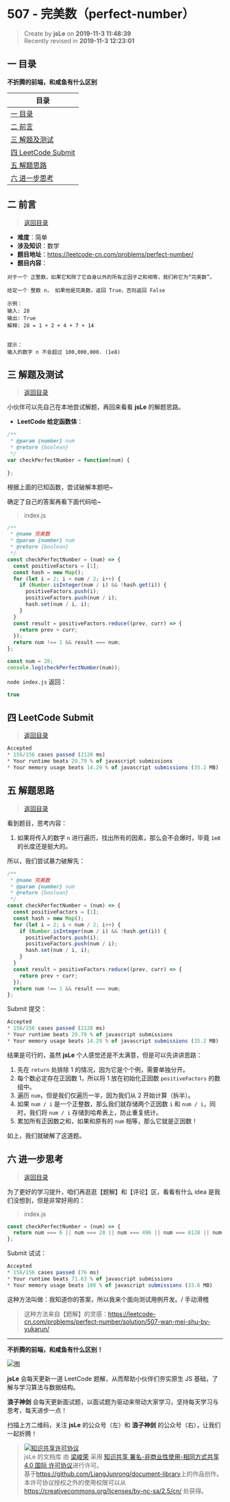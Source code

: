 507 - 完美数（perfect-number）
===

> Create by **jsLe** on **2019-11-3 11:48:39**  
> Recently revised in **2019-11-3 12:23:01**

## <a name="chapter-one" id="chapter-one"></a>一 目录

**不折腾的前端，和咸鱼有什么区别**

| 目录 |
| --- | 
| [一 目录](#chapter-one) | 
| <a name="catalog-chapter-two" id="catalog-chapter-two"></a>[二 前言](#chapter-two) |
| <a name="catalog-chapter-three" id="catalog-chapter-three"></a>[三 解题及测试](#chapter-three) |
| <a name="catalog-chapter-four" id="catalog-chapter-four"></a>[四 LeetCode Submit](#chapter-four) |
| <a name="catalog-chapter-five" id="catalog-chapter-five"></a>[五 解题思路](#chapter-five) |
| <a name="catalog-chapter-six" id="catalog-chapter-six"></a>[六 进一步思考](#chapter-six) |

## <a name="chapter-two" id="chapter-two"></a>二 前言

> [返回目录](#chapter-one)

* **难度**：简单
* **涉及知识**：数学
* **题目地址**：https://leetcode-cn.com/problems/perfect-number/
* **题目内容**：

```
对于一个 正整数，如果它和除了它自身以外的所有正因子之和相等，我们称它为“完美数”。

给定一个 整数 n， 如果他是完美数，返回 True，否则返回 False

示例：
输入: 28
输出: True
解释: 28 = 1 + 2 + 4 + 7 + 14
 

提示：
输入的数字 n 不会超过 100,000,000. (1e8)
```

## <a name="chapter-three" id="chapter-three"></a>三 解题及测试

> [返回目录](#chapter-one)

小伙伴可以先自己在本地尝试解题，再回来看看 **jsLe** 的解题思路。

* **LeetCode 给定函数体**：

```js
/**
 * @param {number} num
 * @return {boolean}
 */
var checkPerfectNumber = function(num) {
    
};
```

根据上面的已知函数，尝试破解本题吧~

确定了自己的答案再看下面代码哈~

> index.js

```js
/**
 * @name 完美数
 * @param {number} num
 * @return {boolean}
 */
const checkPerfectNumber = (num) => {
  const positiveFactors = [1];
  const hash = new Map();
  for (let i = 2; i < num / 2; i++) {
    if (Number.isInteger(num / i) && !hash.get(i)) {
      positiveFactors.push(i);
      positiveFactors.push(num / i);
      hash.set(num / i, i);
    }
  }
  const result = positiveFactors.reduce((prev, curr) => {
    return prev + curr;
  });
  return num !== 1 && result === num;
};

const num = 28;
console.log(checkPerfectNumber(num));
```

`node index.js` 返回：

```js
true
```

## <a name="chapter-four" id="chapter-four"></a>四 LeetCode Submit

> [返回目录](#chapter-one)

```js
Accepted
* 156/156 cases passed (2128 ms)
* Your runtime beats 29.79 % of javascript submissions
* Your memory usage beats 14.29 % of javascript submissions (35.2 MB)
```

## <a name="chapter-five" id="chapter-five"></a>五 解题思路

> [返回目录](#chapter-one)

看到题目，思考内容：

1. 如果将传入的数字 `n` 进行遍历，找出所有的因素，那么会不会爆时，毕竟 `1e8` 的长度还是挺大的。

所以，我们尝试暴力破解先：

```js
/**
 * @name 完美数
 * @param {number} num
 * @return {boolean}
 */
const checkPerfectNumber = (num) => {
  const positiveFactors = [1];
  const hash = new Map();
  for (let i = 2; i < num / 2; i++) {
    if (Number.isInteger(num / i) && !hash.get(i)) {
      positiveFactors.push(i);
      positiveFactors.push(num / i);
      hash.set(num / i, i);
    }
  }
  const result = positiveFactors.reduce((prev, curr) => {
    return prev + curr;
  });
  return num !== 1 && result === num;
};
```

Submit 提交：

```js
Accepted
* 156/156 cases passed (2128 ms)
* Your runtime beats 29.79 % of javascript submissions
* Your memory usage beats 14.29 % of javascript submissions (35.2 MB)
```

结果是可行的，虽然 **jsLe** 个人感觉还是不太满意，但是可以先讲讲思路：

1. 先在 `return` 处排除 1 的情况，因为它是个个例，需要单独分开。
2. 每个数必定存在正因数 1，所以将 1 放在初始化正因数 `positiveFactors` 的数组中。
3. 遍历 `num`，但是我们仅遍历一半，因为我们从 2 开始计算（拆半）。
4. 如果 `num / i` 是一个正整数，那么我们就存储两个正因数 `i` 和 `num / i`，同时，我们将 `num / i` 存储到哈希表上，防止重复统计。
5. 累加所有正因数之和，如果和原有的 `num` 相等，那么它就是正因数！

如上，我们就破解了这道题。

## <a name="chapter-six" id="chapter-six"></a>六 进一步思考

> [返回目录](#chapter-one)

为了更好的学习提升，咱们再逛逛【题解】和【评论】区，看看有什么 idea 是我们没想到，但是非常好用的：

> index.js

```js
const checkPerfectNumber = (num) => {
  return num === 6 || num === 28 || num === 496 || num === 8128 || num === 33550336;
};
```

Submit 试试：

```js
Accepted
* 156/156 cases passed (76 ms)
* Your runtime beats 71.63 % of javascript submissions
* Your memory usage beats 100 % of javascript submissions (33.6 MB)
```

这种方法叫做：我知道你的答案，所以我来个面向测试用例开发。/ 手动滑稽

> 这种方法来自【题解】的灵感：https://leetcode-cn.com/problems/perfect-number/solution/507-wan-mei-shu-by-yukarun/ 

---

**不折腾的前端，和咸鱼有什么区别！**

![图](../../../public-repertory/img/z-index-small.png)

**jsLe** 会每天更新一道 LeetCode 题解，从而帮助小伙伴们夯实原生 JS 基础，了解与学习算法与数据结构。

**浪子神剑** 会每天更新面试题，以面试题为驱动来带动大家学习，坚持每天学习与思考，每天进步一点！

扫描上方二维码，关注 **jsLe** 的公众号（左）和 **浪子神剑** 的公众号（右），让我们一起折腾！

> <a rel="license" href="http://creativecommons.org/licenses/by-nc-sa/4.0/"><img alt="知识共享许可协议" style="border-width:0" src="https://i.creativecommons.org/l/by-nc-sa/4.0/88x31.png" /></a><br /><span xmlns:dct="http://purl.org/dc/terms/" property="dct:title">jsLe 的文档库</span> 由 <a xmlns:cc="http://creativecommons.org/ns#" href="https://github.com/LiangJunrong/document-library" property="cc:attributionName" rel="cc:attributionURL">梁峻荣</a> 采用 <a rel="license" href="http://creativecommons.org/licenses/by-nc-sa/4.0/">知识共享 署名-非商业性使用-相同方式共享 4.0 国际 许可协议</a>进行许可。<br />基于<a xmlns:dct="http://purl.org/dc/terms/" href="https://github.com/LiangJunrong/document-library" rel="dct:source">https://github.com/LiangJunrong/document-library</a>上的作品创作。<br />本许可协议授权之外的使用权限可以从 <a xmlns:cc="http://creativecommons.org/ns#" href="https://creativecommons.org/licenses/by-nc-sa/2.5/cn/" rel="cc:morePermissions">https://creativecommons.org/licenses/by-nc-sa/2.5/cn/</a> 处获得。